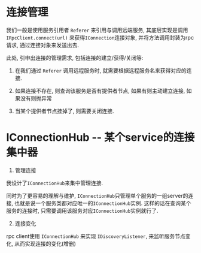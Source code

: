 # 连接管理

我们一般是使用服务引用者 `Referer` 来引用与调用远端服务, 其底层实现是调用 `IRpcClient.connect(url)` 来获得`IConnection`连接对象, 并将方法调用封装为rpc请求, 通过连接对象来发送出去.

此处, 引申出连接的管理需求, 包括连接的建立/获得/关闭等:

1. 在我们通过 `Referer` 调用远程服务时, 就需要根据远程服务名来获得对应的连接.

2. 如果连接不存在, 则查询该服务是否有提供者节点, 如果有则主动建立连接, 如果没有则抛异常

3. 当某个提供者节点挂掉了, 则需要关闭连接.

# IConnectionHub -- 某个service的连接集中器

1. 管理连接

我设计了`IConnectionHub`来集中管理连接.

同时为了更容易的理解与维护, `IConnectionHub`只管理单个服务的一组server的连接, 也就是说一个服务类都对应唯一的`IConnectionHub`实例. 这样的话在查询某个服务的连接时, 只需要调用该服务对应`IConnectionHub`实例就行了.

2. 连接变化

rpc client使用 `IConnectionHub` 来实现 `IDiscoveryListener`, 来监听服务节点变化, 从而实现连接的变化(增删)



